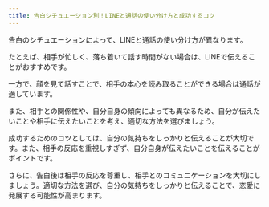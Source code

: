 ```yaml
---
title: 告白シチュエーション別！LINEと通話の使い分け方と成功するコツ
---
```


告白のシチュエーションによって、LINEと通話の使い分け方が異なります。

たとえば、相手が忙しく、落ち着いて話す時間がない場合は、LINEで伝えることがおすすめです。

一方で、顔を見て話すことで、相手の本心を読み取ることができる場合は通話が適しています。

また、相手との関係性や、自分自身の傾向によっても異なるため、自分が伝えたいことや相手に伝えたいことを考え、適切な方法を選びましょう。

成功するためのコツとしては、自分の気持ちをしっかりと伝えることが大切です。また、相手の反応を重視しすぎず、自分自身が伝えたいことを伝えることがポイントです。

さらに、告白後は相手の反応を尊重し、相手とのコミュニケーションを大切にしましょう。適切な方法を選び、自分の気持ちをしっかりと伝えることで、恋愛に発展する可能性が高まります。
